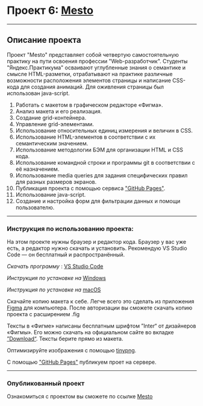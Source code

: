 # Проект 6: [Mesto](https://andreyvolkov88.github.io/mesto/)

------

## Описание проекта
Проект "Mesto" представляет собой четвертую самостоятельную практику на пути освоения профессии "Web-разработчик". Студенты "Яндекс.Практикума" осваивают углубленные знания о семантике и смысле HTML-разметки, отрабатывают на практике различные возможности расположения элементов страницы и написание CSS-кода для создания анимаций. Для оживления страницы был использован java-script.


1. Работать с макетом в графическом редакторе «Фигма».
2. Анализ макета и его реализация.
3. Создание grid-контейнера. 
4. Управление grid-элементами.
5. Использование относительных единиц измерения и величин в CSS.
6. Использование HTML-элементов в соответствии с их семантическим значением.
7. Использование методологии БЭМ для организации HTML и CSS кода.
8. Использование командной строки и программы git в соответствии с её назначением.
9. Использование media queries для задания специфических правил для разных размеров экранов.
10. Публикация проекта с помощью сервиса ["GitHub Pages"](https://pages.github.com/).
11. Использование java-script.
12. Создание и настройка форм для фильтрации данных и помощи пользователю.

----
### Инструкция по использованию проекта:
На этом проекте нужны браузер и редактор кода. Браузер у вас уже есть, а редактор нужно скачать и установить. Рекомендую VS Studio Code — он бесплатный и распространённый. 

*Скачать программу* : [VS Studio Code]( https://code.visualstudio.com/)  

*Инструкция по установке на* [Windows](https://yandex.ru/efir?stream_id=4e41d072d72364029c0b24a2ee1d25f6&from_block=logo_partner_player)  

*Инструкция по установке на* [macOS](https://yandex.ru/efir?stream_id=4b6b84b974f2b0d8953da9fd16a88439&from_block=logo_partner_player)

Скачайте копию макета к себе. Легче всего это сделать из приложения [Figma](https://www.figma.com/downloads/) для компьютера. 
После авторизации вы сможете скачать копию проекта с расширением .fig   

Тексты в «Фигме» написаны бесплатным шрифтом ”Inter“ от дизайнеров «Фигмы». Его можно скачать на официальном сайте во вкладке 
[”Download“](https://rsms.me/inter/). Тексты берите прямо из макета.

Оптимизируйте изображения с помощью   [tinypng](https://tinypng.com/).

С помощью ["GitHub Pages"](https://pages.github.com/) публикуем проет на сервере.

________
### Опубликованный проект
Ознакомиться с проектом вы сможете по ссылке [Mesto](https://andreyvolkov88.github.io/mesto/)
